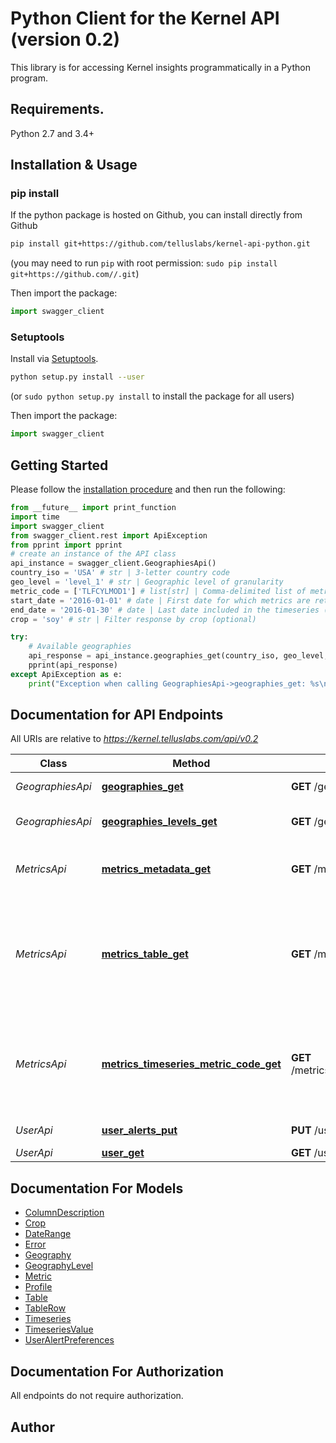 # Python Client for the Kernel API (version 0.2)
This library is for accessing Kernel insights programmatically in a Python program.

## Requirements.

Python 2.7 and 3.4+

## Installation & Usage
### pip install

If the python package is hosted on Github, you can install directly from Github

```sh
pip install git+https://github.com/telluslabs/kernel-api-python.git
```
(you may need to run `pip` with root permission: `sudo pip install git+https://github.com//.git`)

Then import the package:
```python
import swagger_client 
```

### Setuptools

Install via [Setuptools](http://pypi.python.org/pypi/setuptools).

```sh
python setup.py install --user
```
(or `sudo python setup.py install` to install the package for all users)

Then import the package:
```python
import swagger_client
```

## Getting Started

Please follow the [installation procedure](#installation--usage) and then run the following:

```python
from __future__ import print_function
import time
import swagger_client
from swagger_client.rest import ApiException
from pprint import pprint
# create an instance of the API class
api_instance = swagger_client.GeographiesApi()
country_iso = 'USA' # str | 3-letter country code
geo_level = 'level_1' # str | Geographic level of granularity
metric_code = ['TLFCYLMOD1'] # list[str] | Comma-delimited list of metric codes
start_date = '2016-01-01' # date | First date for which metrics are returned
end_date = '2016-01-30' # date | Last date included in the timeseries (optional)
crop = 'soy' # str | Filter response by crop (optional)

try:
    # Available geographies
    api_response = api_instance.geographies_get(country_iso, geo_level, metric_code, start_date, end_date=end_date, crop=crop)
    pprint(api_response)
except ApiException as e:
    print("Exception when calling GeographiesApi->geographies_get: %s\n" % e)

```

## Documentation for API Endpoints

All URIs are relative to *https://kernel.telluslabs.com/api/v0.2*

Class | Method | HTTP request | Description
------------ | ------------- | ------------- | -------------
*GeographiesApi* | [**geographies_get**](docs/GeographiesApi.md#geographies_get) | **GET** /geographies | Available geographies
*GeographiesApi* | [**geographies_levels_get**](docs/GeographiesApi.md#geographies_levels_get) | **GET** /geographies/levels | Available geography levels
*MetricsApi* | [**metrics_metadata_get**](docs/MetricsApi.md#metrics_metadata_get) | **GET** /metrics/metadata | All available metric names and descriptions
*MetricsApi* | [**metrics_table_get**](docs/MetricsApi.md#metrics_table_get) | **GET** /metrics/table | Get values for a metric (or group of metrics) for a specific geography, crop, and date (or date range).
*MetricsApi* | [**metrics_timeseries_metric_code_get**](docs/MetricsApi.md#metrics_timeseries_metric_code_get) | **GET** /metrics/timeseries/{metric_code} | Get values for a metric for a specific geography and a specified time period.
*UserApi* | [**user_alerts_put**](docs/UserApi.md#user_alerts_put) | **PUT** /user/alerts | Update alert preferences
*UserApi* | [**user_get**](docs/UserApi.md#user_get) | **GET** /user | User Profile


## Documentation For Models

 - [ColumnDescription](docs/ColumnDescription.md)
 - [Crop](docs/Crop.md)
 - [DateRange](docs/DateRange.md)
 - [Error](docs/Error.md)
 - [Geography](docs/Geography.md)
 - [GeographyLevel](docs/GeographyLevel.md)
 - [Metric](docs/Metric.md)
 - [Profile](docs/Profile.md)
 - [Table](docs/Table.md)
 - [TableRow](docs/TableRow.md)
 - [Timeseries](docs/Timeseries.md)
 - [TimeseriesValue](docs/TimeseriesValue.md)
 - [UserAlertPreferences](docs/UserAlertPreferences.md)


## Documentation For Authorization

 All endpoints do not require authorization.


## Author



